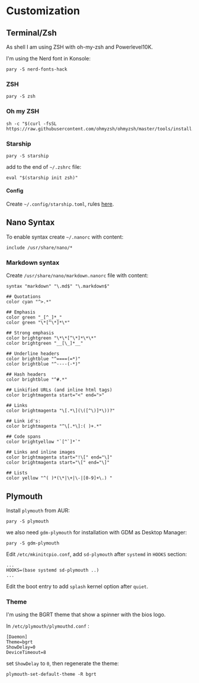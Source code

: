 # Customization

## Terminal/Zsh
As shell I am using ZSH with oh-my-zsh and Powerlevel10K.

I'm using the Nerd font in Konsole:
```
pary -S nerd-fonts-hack
```

### ZSH
```
pary -S zsh
```

### Oh my ZSH
```
sh -c "$(curl -fsSL https://raw.githubusercontent.com/ohmyzsh/ohmyzsh/master/tools/install.sh)"
```

### Starship
```
pary -S starship
```
add to the end of `~/.zshrc` file:
```
eval "$(starship init zsh)"
```

#### Config
Create `~/.config/starship.toml`, rules [here](https://starship.rs/config/).

## Nano Syntax
To enable syntax create `~/.nanorc` with content:
```
include /usr/share/nano/*
```

### Markdown syntax
Create `/usr/share/nano/markdown.nanorc` file with content: 
```
syntax "markdown" "\.md$" "\.markdown$"

## Quotations
color cyan "^>.*"

## Emphasis
color green "_[^_]*_"
color green "\*[^\*]*\*"

## Strong emphasis
color brightgreen "\*\*[^\*]*\*\*"
color brightgreen "__[\_]*__"

## Underline headers
color brightblue "^====(=*)"
color brightblue "^----(-*)"

## Hash headers
color brightblue "^#.*"

## Linkified URLs (and inline html tags)
color brightmagenta start="<" end=">"

## Links
color brightmagenta "\[.*\](\([^\)]*\))?"

## Link id's:
color brightmagenta "^\[.*\]:( )+.*"

## Code spans
color brightyellow "`[^`]*`"

## Links and inline images
color brightmagenta start="!\[" end="\]"
color brightmagenta start="\[" end="\]"

## Lists
color yellow "^( )*(\*|\+|\-|[0-9]+\.) "

```

## Plymouth
Install `plymouth` from AUR:

```
pary -S plymouth
```

we also need `gdm-plymouth` for installation with GDM as Desktop Manager:

```
pary -S gdm-plymouth
```

Edit `/etc/mkinitcpio.conf`, add `sd-plymouth` after `systemd` in `HOOKS` section:

```
...
HOOKS=(base systemd sd-plymouth ..)
...
```

Edit the boot entry to add `splash` kernel option after `quiet`.

### Theme
I'm using the BGRT theme that show a spinner with the bios logo. 

In `/etc/plymouth/plymouthd.conf` :

```
[Daemon]
Theme=bgrt
ShowDelay=0
DeviceTimeout=8
```

set `ShowDelay` to `0`, then regenerate the theme:

```
plymouth-set-default-theme -R bgrt
```